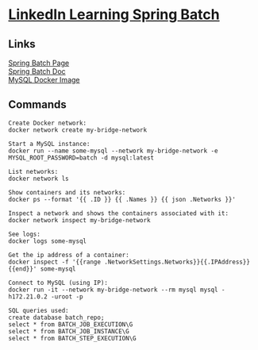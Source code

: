 # [LinkedIn Learning Spring Batch](https://www.linkedin.com/learning/spring-spring-batch)  

## Links

[Spring Batch Page](https://spring.io/projects/spring-batch)  
[Spring Batch Doc](https://docs.spring.io/spring-batch/reference/index.html)  
[MySQL Docker Image](https://hub.docker.com/_/mysql)  

## Commands

```
Create Docker network:
docker network create my-bridge-network

Start a MySQL instance:
docker run --name some-mysql --network my-bridge-network -e MYSQL_ROOT_PASSWORD=batch -d mysql:latest

List networks:
docker network ls

Show containers and its networks:
docker ps --format '{{ .ID }} {{ .Names }} {{ json .Networks }}'

Inspect a network and shows the containers associated with it:
docker network inspect my-bridge-network

See logs:
docker logs some-mysql

Get the ip address of a container:
docker inspect -f '{{range .NetworkSettings.Networks}}{{.IPAddress}}{{end}}' some-mysql

Connect to MySQL (using IP):
docker run -it --network my-bridge-network --rm mysql mysql -h172.21.0.2 -uroot -p

SQL queries used:
create database batch_repo;
select * from BATCH_JOB_EXECUTION\G
select * from BATCH_JOB_INSTANCE\G
select * from BATCH_STEP_EXECUTION\G
```
